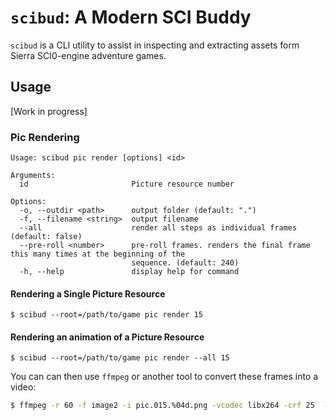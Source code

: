 # `scibud`: A Modern SCI Buddy

`scibud` is a CLI utility to assist in inspecting and extracting assets form Sierra SCI0-engine adventure games.


## Usage

[Work in progress]

### Pic Rendering

```
Usage: scibud pic render [options] <id>

Arguments:
  id                       Picture resource number

Options:
  -o, --outdir <path>      output folder (default: ".")
  -f, --filename <string>  output filename
  --all                    render all steps as individual frames (default: false)
  --pre-roll <number>      pre-roll frames. renders the final frame this many times at the beginning of the
                           sequence. (default: 240)
  -h, --help               display help for command
```

#### Rendering a Single Picture Resource 


```
$ scibud --root=/path/to/game pic render 15 
```

#### Rendering an animation of a Picture Resource

```
$ scibud --root=/path/to/game pic render --all 15 
```

You can can then use `ffmpeg` or another tool to convert these frames into a video: 

```sh
$ ffmpeg -r 60 -f image2 -i pic.015.%04d.png -vcodec libx264 -crf 25  -pix_fmt yuv420p pic.015.mp4
```